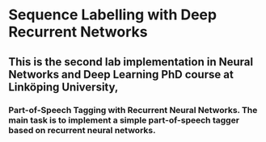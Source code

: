 # Sequence Labelling with Deep Recurrent Networks

## This is the second lab implementation in Neural Networks and Deep Learning PhD course at Linköping University,

### Part-of-Speech Tagging with Recurrent Neural Networks.  The main task is to implement a simple part-of-speech tagger based on recurrent neural networks.
